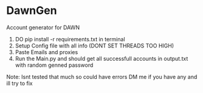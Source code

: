 # DawnGen
Account generator for DAWN

1. DO pip install -r requirements.txt in terminal
2. Setup Config file with all info (DONT SET THREADS TOO HIGH)
3. Paste Emails and proxies
4. Run the Main.py and should get all successfull accounts in output.txt with random genned password

Note: Isnt tested that much so could have errors DM me if you have any and ill try to fix
